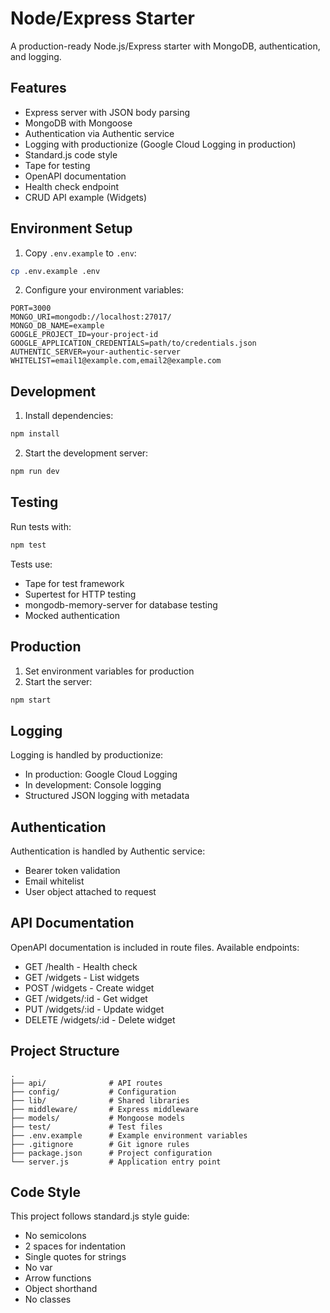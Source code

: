 # Node/Express Starter

A production-ready Node.js/Express starter with MongoDB, authentication, and logging.

## Features

- Express server with JSON body parsing
- MongoDB with Mongoose
- Authentication via Authentic service
- Logging with productionize (Google Cloud Logging in production)
- Standard.js code style
- Tape for testing
- OpenAPI documentation
- Health check endpoint
- CRUD API example (Widgets)

## Environment Setup

1. Copy `.env.example` to `.env`:
```bash
cp .env.example .env
```

2. Configure your environment variables:
```env
PORT=3000
MONGO_URI=mongodb://localhost:27017/
MONGO_DB_NAME=example
GOOGLE_PROJECT_ID=your-project-id
GOOGLE_APPLICATION_CREDENTIALS=path/to/credentials.json
AUTHENTIC_SERVER=your-authentic-server
WHITELIST=email1@example.com,email2@example.com
```

## Development

1. Install dependencies:
```bash
npm install
```

2. Start the development server:
```bash
npm run dev
```

## Testing

Run tests with:
```bash
npm test
```

Tests use:
- Tape for test framework
- Supertest for HTTP testing
- mongodb-memory-server for database testing
- Mocked authentication

## Production

1. Set environment variables for production
2. Start the server:
```bash
npm start
```

## Logging

Logging is handled by productionize:
- In production: Google Cloud Logging
- In development: Console logging
- Structured JSON logging with metadata

## Authentication

Authentication is handled by Authentic service:
- Bearer token validation
- Email whitelist
- User object attached to request

## API Documentation

OpenAPI documentation is included in route files.
Available endpoints:
- GET /health - Health check
- GET /widgets - List widgets
- POST /widgets - Create widget
- GET /widgets/:id - Get widget
- PUT /widgets/:id - Update widget
- DELETE /widgets/:id - Delete widget

## Project Structure

```
.
├── api/              # API routes
├── config/           # Configuration
├── lib/              # Shared libraries
├── middleware/       # Express middleware
├── models/           # Mongoose models
├── test/             # Test files
├── .env.example      # Example environment variables
├── .gitignore        # Git ignore rules
├── package.json      # Project configuration
└── server.js         # Application entry point
```

## Code Style

This project follows standard.js style guide:
- No semicolons
- 2 spaces for indentation
- Single quotes for strings
- No var
- Arrow functions
- Object shorthand
- No classes 